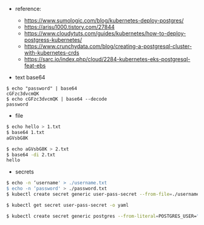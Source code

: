 
* reference: 
  - https://www.sumologic.com/blog/kubernetes-deploy-postgres/
  - https://arisu1000.tistory.com/27844
  - https://www.cloudytuts.com/guides/kubernetes/how-to-deploy-postgress-kubernetes/
  - https://www.crunchydata.com/blog/creating-a-postgresql-cluster-with-kubernetes-crds
  - https://sarc.io/index.php/cloud/2284-kubernetes-eks-postgresql-feat-ebs
 
* text base64
```
$ echo "password" | base64
cGFzc3dvcmQK
$ echo cGFzc3dvcmQK | base64 --decode
password
```

* file
```bash
$ echo hello > 1.txt
$ base64 1.txt
aGVsbG8K

$ echo aGVsbG8K > 2.txt
$ base64 -di 2.txt
hello
```

* secrets
```bash
$ echo -n ‘username' > ./username.txt
$ echo -n ‘password' > ./password.txt
$ kubectl create secret generic user-pass-secret --from-file=./username.txt --from-file=./password.txt

$ kubectl get secret user-pass-secret -o yaml
```

```bash
$ kubectl create secret generic postgres --from-literal=POSTGRES_USER="root" --from-literal=POSTGRES_PASSWORD="password"
```
